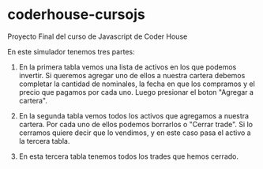 # coderhouse-cursojs
Proyecto Final del curso de Javascript de Coder House

En este simulador tenemos tres partes:

1. En la primera tabla vemos una lista de activos en los que podemos invertir. Si queremos agregar uno de ellos a nuestra cartera debemos completar la cantidad de nominales, la fecha en que los compramos y el precio que pagamos por cada uno. Luego presionar el boton "Agregar a cartera".

2. En la segunda tabla vemos todos los activos que agregamos a nuestra cartera. Por cada uno de ellos podemos borrarlos o "Cerrar trade". Si lo cerramos quiere decir que lo vendimos, y en este caso pasa el activo a la tercera tabla.

3. En esta tercera tabla tenemos todos los trades que hemos cerrado.
